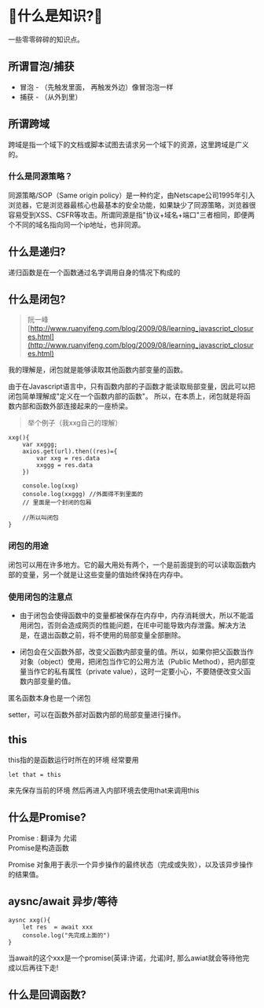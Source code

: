 # 🥝什么是知识?🥝
一些零零碎碎的知识点。  

## 所谓冒泡/捕获

- 冒泡 - （先触发里面， 再触发外边）像冒泡泡一样
- 捕获 - （从外到里）

## 所谓跨域
跨域是指一个域下的文档或脚本试图去请求另一个域下的资源，这里跨域是广义的。

### 什么是同源策略？
同源策略/SOP（Same origin policy）是一种约定，由Netscape公司1995年引入浏览器，它是浏览器最核心也最基本的安全功能，如果缺少了同源策略，浏览器很容易受到XSS、CSFR等攻击。所谓同源是指"协议+域名+端口"三者相同，即便两个不同的域名指向同一个ip地址，也非同源。

## 什么是递归?
递归函数是在一个函数通过名字调用自身的情况下构成的


## 什么是闭包?
> 阮一峰[http://www.ruanyifeng.com/blog/2009/08/learning_javascript_closures.html](http://www.ruanyifeng.com/blog/2009/08/learning_javascript_closures.html)

我的理解是，闭包就是能够读取其他函数内部变量的函数。


由于在Javascript语言中，只有函数内部的子函数才能读取局部变量，因此可以把闭包简单理解成"定义在一个函数内部的函数"。
所以，在本质上，闭包就是将函数内部和函数外部连接起来的一座桥梁。

>举个例子（我xxg自己的理解）

    xxg(){
        var xxggg;
        axios.get(url).then((res)={
            var xxg = res.data
            xxggg = res.data
        })

        console.log(xxg)
        console.log(xxggg) //外面得不到里面的
        // 里面是一个封闭的包厢

        //所以叫闭包
    }

### 闭包的用途 

闭包可以用在许多地方。它的最大用处有两个，一个是前面提到的可以读取函数内部的变量，另一个就是让这些变量的值始终保持在内存中。

### 使用闭包的注意点

- 由于闭包会使得函数中的变量都被保存在内存中，内存消耗很大，所以不能滥用闭包，否则会造成网页的性能问题，在IE中可能导致内存泄露。解决方法是，在退出函数之前，将不使用的局部变量全部删除。

- 闭包会在父函数外部，改变父函数内部变量的值。所以，如果你把父函数当作对象（object）使用，把闭包当作它的公用方法（Public Method），把内部变量当作它的私有属性（private value），这时一定要小心，不要随便改变父函数内部变量的值。

匿名函数本身也是一个闭包

setter，可以在函数外部对函数内部的局部变量进行操作。

## this

this指的是函数运行时所在的环境
经常要用 

    let that = this 

来先保存当前的环境 然后再进入内部环境去使用that来调用this

## 什么是Promise? 
Promise : 翻译为 允诺  
Promise是构造函数

Promise 对象用于表示一个异步操作的最终状态（完成或失败），以及该异步操作的结果值。

## aysnc/await 异步/等待

    aysnc xxg(){
        let res  = await xxx
        console.log("先完成上面的")
    }

当await的这个xxx是一个promise(英译:许诺，允诺)时, 那么awiat就会等待他完成以后再往下走!

## 什么是回调函数?
